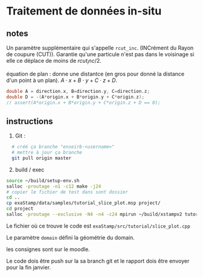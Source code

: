 # Traitement de données in-situ

## notes

Un paramètre supplémentaire qui s'appelle `rcut_inc`. (INCrément du Rayon de coupure (CUT)). Garantie qu'une particule n'est pas dans le voisinage si elle ce déplace de moins de $rcut_inc / 2$.

équation de plan : donne une distantce (en gros pour donné la distance d'un point à un plan). $A\cdot x+B\cdot y+C\cdot z+D$.

```c++
double A = direction.x, B=direction.y, C=direction.z;
double D = -(A*origin.x + B*origin.y + C*origin.z);
// assert(A*origin.x + B*origin.y + C*origin.z + D == 0);
```

## instructions

1. Git :

```bash
  # créé ça branche "enseirb-<username>"
  # mettre à jour ça branche
  git pull origin master
```

2. build / exec

```bash
source ~/build/setup-env.sh
salloc -proutage -n1 -c12 make -j24
# copier le fichier de test dans sont dossier
cd ..
cp exaStamp/data/samples/tutorial_slice_plot.msp project/
cd project
salloc -proutage --exclusive -N4 -n4 -c24 mpirun ~/build/xstampv2 tutorial_slice_plot.msp --profiling-vite trace.vite
```

Le fichier où ce trouve le code est `exaStamp/src/tutorial/slice_plot.cpp`

Le paramètre `domain` défini la géométrie du domain.

les consignes sont sur le moodle.

Le code dois être push sur la sa branch git et le rapport dois être envoyer pour la fin janvier.
